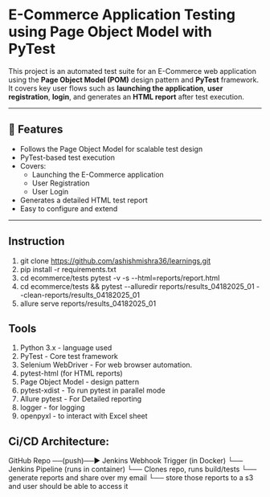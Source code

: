 # E-Commerce Application Testing using Page Object Model with PyTest

This project is an automated test suite for an E-Commerce web application using the **Page Object Model (POM)** design pattern and **PyTest** framework. 
It covers key user flows such as 
**launching the application**, 
**user registration**, 
**login**, and 
generates an **HTML report** after test execution.

---

## 📌 Features

- Follows the Page Object Model for scalable test design
- PyTest-based test execution
- Covers:
  - Launching the E-Commerce application
  - User Registration
  - User Login
- Generates a detailed HTML test report
- Easy to configure and extend

---

## Instruction
1. git clone https://github.com/ashishmishra36/learnings.git
2. pip install -r requirements.txt
3. cd ecommerce/tests pytest -v -s --html=reports/report.html
4. cd ecommerce/tests && pytest --alluredir reports/results_04182025_01 --clean-reports/results_04182025_01
5. allure serve reports/results_04182025_01


## Tools
1. Python 3.x - language used
2. PyTest - Core test framework
3. Selenium WebDriver - For web browser automation.
4. pytest-html (for HTML reports) 
5. Page Object Model - design pattern
6. pytest-xdist - To run pytest in parallel mode
7. Allure pytest - For Detailed reporting
8. logger - for logging 
9. openpyxl - to interact with Excel sheet 


## Ci/CD Architecture:
GitHub Repo  ──(push)──► Jenkins Webhook Trigger (in Docker)
                        └── Jenkins Pipeline (runs in container)
                                  └── Clones repo, runs build/tests
                                         └── generate reports and share over my email
                                                └── store those reports to a s3 and user should be able to access it



